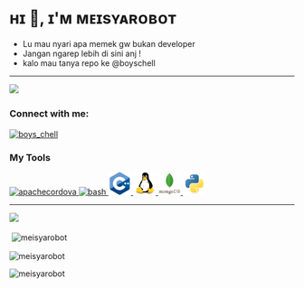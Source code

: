 # ʜɪ 👋, ɪ'ᴍ ᴍᴇɪsʏᴀʀᴏʙᴏᴛ

<!-- Your badges
You can use the website to generate badges: https://shields.io/
-->


 -  Lu mau nyari apa memek gw bukan developer  <br>
 -  Jangan ngarep lebih di sini anj !
 -  kalo mau tanya repo ke @boyschell

---
<img src="https://user-images.githubusercontent.com/73097560/115834477-dbab4500-a447-11eb-908a-139a6edaec5c.gif">

<h3 align="left">Connect with me:</h3>
<p align="left">
<a href="https://instagram.com/boys_chell" target="blank"><img align="center" src="https://raw.githubusercontent.com/rahuldkjain/github-profile-readme-generator/master/src/images/icons/Social/instagram.svg" alt="boys_chell" height="30" width="40" /></a>
</p>

<h3 align="left">My Tools</h3>
</a> <a href="https://cordova.apache.org/" target="_blank" rel="noreferrer"> <img src="https://www.vectorlogo.zone/logos/apache_cordova/apache_cordova-icon.svg" alt="apachecordova" width="40" height="40"/> </a> <a href="https://aws.amazon.com" target="_blank" rel="noreferrer"> <a href="https://www.gnu.org/software/bash/" target="_blank" rel="noreferrer"> <img src="https://www.vectorlogo.zone/logos/gnu_bash/gnu_bash-icon.svg" alt="bash" width="40" height="40"/> </a> <a href="https://www.w3schools.com/cpp/" target="_blank" rel="noreferrer"> <img src="https://raw.githubusercontent.com/devicons/devicon/master/icons/cplusplus/cplusplus-original.svg" alt="cplusplus" width="40" height="40"/> </a> <a href="https://www.linux.org/" target="_blank" rel="noreferrer"> <img src="https://raw.githubusercontent.com/devicons/devicon/master/icons/linux/linux-original.svg" alt="linux" width="40" height="40"/> </a> <a href="https://www.mongodb.com/" target="_blank" rel="noreferrer"> <img src="https://raw.githubusercontent.com/devicons/devicon/master/icons/mongodb/mongodb-original-wordmark.svg" alt="mongodb" width="40" height="40"/> </a> <a href="https://www.microsoft.com/en-us/sql-server" target="_blank" rel="noreferrer"> <a href="https://www.python.org" target="_blank" rel="noreferrer"> <img src="https://raw.githubusercontent.com/devicons/devicon/master/icons/python/python-original.svg" alt="python" width="40" height="40"/> </a> </p>

---


![](https://github-readme-stats.vercel.app/api/top-langs/?username=naya1503&theme=dark&hide_border=false&include_all_commits=true&count_private=false&layout=compact)

<p>&nbsp;<img align="center" src="https://github-readme-stats.vercel.app/api?theme=dark&username=meisyarobot&show_icons=true&locale=en" alt="meisyarobot" /></p>

<p><img align="center" src="https://github-readme-streak-stats.herokuapp.com/?theme=dark&user=meisyarobot&" alt="meisyarobot" /></p>
<p align="left"> <img src="https://komarev.com/ghpvc/?username=meisyarobot&label=Profile%20views&color=0e75b6&style=flat" alt="meisyarobot" /> </p>
